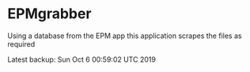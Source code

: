 # EPMgrabber
Using a database from the EPM app this application scrapes the files as required


Latest backup: Sun Oct 6 00:59:02 UTC 2019

